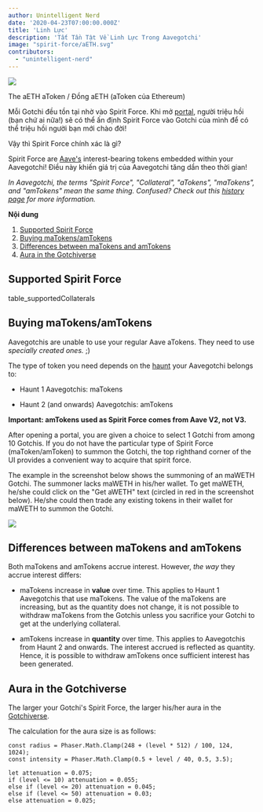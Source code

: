 ```yaml
---
author: Unintelligent Nerd
date: '2020-04-23T07:00:00.000Z'
title: 'Linh Lực'
description: 'Tất Tần Tật Về Linh Lực Trong Aavegotchi'
image: "spirit-force/aETH.svg"
contributors:
  - "unintelligent-nerd"
---
```


<div class="headerImageContainer">
<img class="headerImage" src="/spirit-force/aETH.png">
<p class="headerImageText">The aETH aToken / Đồng aETH (aToken của Ethereum)</p>
</div>

Mỗi Gotchi đều tồn tại nhờ vào Spirit Force. Khi mở [portal](/portals), người triệu hồi (bạn chứ ai nữa!) sẽ có thể ấn định Spirit Force vào Gotchi của mình để có thể triệu hồi người bạn mới chào đời!

Vậy thì Spirit Force chính xác là gì?

Spirit Force are [Aave's](https://aave.com/) interest-bearing tokens embedded within your Aavegotchi! Điều này khiến giá trị của Aavegotchi tăng dần theo thời gian!

*In Aavegotchi, the terms "Spirit Force", "Collateral", "aTokens", "maTokens", and "amTokens" mean the same thing. Confused? Check out this [history page](/spirit-force-history) for more information.*

<div class="contentsBox">

**Nội dung**

<ol>
<li><a href=#supported-spirit-force>Supported Spirit Force</a></li>
<li><a href=#buying-matokens-amtokens>Buying maTokens/amTokens</a></li>
<li><a href=#differences-between-matokens-and-amtokens>Differences between maTokens and amTokens</a></li>
<li><a href=#aura-in-the-gotchiverse>Aura in the Gotchiverse</a></li>
</ol>

</div>

## Supported Spirit Force

table_supportedCollaterals

## Buying maTokens/amTokens

Aavegotchis are unable to use your regular Aave aTokens. They need to use *specially created ones.* ;)

The type of token you need depends on the [haunt](/haunt) your Aavegotchi belongs to:

* Haunt 1 Aavegotchis: maTokens

* Haunt 2 (and onwards) Aavegotchis: amTokens

**Important: amTokens used as Spirit Force comes from Aave V2, not V3.**

After opening a portal, you are given a choice to select 1 Gotchi from among 10 Gotchis. If you do not have the particular type of Spirit Force (maToken/amToken) to summon the Gotchi, the top righthand corner of the UI provides a convenient way to acquire that spirit force.

The example in the screenshot below shows the summoning of an maWETH Gotchi. The summoner lacks maWETH in his/her wallet. To get maWETH, he/she could click on the "Get aWETH" text (circled in red in the screenshot below). He/she could then trade any existing tokens in their wallet for maWETH to summon the Gotchi.

<img class="bodyImage" src="/spirit-force/summoning-an-aavegotchi.png" />

## Differences between maTokens and amTokens

Both maTokens and amTokens accrue interest. However, *the way* they accrue interest differs:

* maTokens increase in **value** over time. This applies to Haunt 1 Aavegotchis that use maTokens. The value of the maTokens are increasing, but as the quantity does not change, it is not possible to withdraw maTokens from the Gotchis unless you sacrifice your Gotchi to get at the underlying collateral.

* amTokens increase in **quantity** over time. This applies to Aavegotchis from Haunt 2 and onwards. The interest accrued is reflected as quantity. Hence, it is possible to withdraw amTokens once sufficient interest has been generated.

## Aura in the Gotchiverse

The larger your Gotchi's Spirit Force, the larger his/her aura in the [Gotchiverse](/gotchiverse).

The calculation for the aura size is as follows:

```
const radius = Phaser.Math.Clamp(248 + (level * 512) / 100, 124, 1024);
const intensity = Phaser.Math.Clamp(0.5 + level / 40, 0.5, 3.5);

let attenuation = 0.075;
if (level <= 10) attenuation = 0.055;
else if (level <= 20) attenuation = 0.045;
else if (level <= 50) attenuation = 0.03;
else attenuation = 0.025;
```